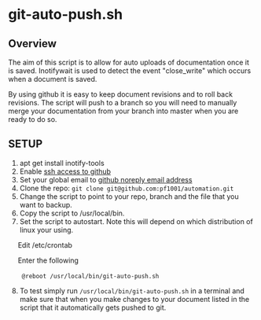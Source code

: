 # git-auto-push.sh

## Overview 
<p>The aim of this script is to allow for auto uploads of documentation once it is saved. 
Inotifywait is used to detect the event "close_write" which occurs when a document is saved.</p>

<p>By using github it is easy to keep document revisions and to roll back revisions. 
The script will push to a branch so you will need to manually merge your documentation from your branch into master when you are ready to do so.
</p> 
 
## SETUP
1. apt get install inotify-tools
2. Enable [ssh access to github][1]
3. Set your global email to [github noreply email address][2]
4. Clone the repo: ```git clone git@github.com:pf1001/automation.git```
5. Change the script to point to your repo, branch and the file that you want to backup.
6. Copy the script to /usr/local/bin.
7. Set the script to autostart. Note this will depend on which distribution of linux your using.

&nbsp;&nbsp;&nbsp;&nbsp; Edit /etc/crontab

&nbsp;&nbsp;&nbsp;&nbsp; Enter the following
 
&nbsp;&nbsp;&nbsp;&nbsp;&nbsp;&nbsp; ```@reboot /usr/local/bin/git-auto-push.sh```

8. To test simply run ```/usr/local/bin/git-auto-push.sh``` in a terminal  and make sure that when you make changes to your document listed in the script that it automatically gets pushed to git.

[1]: https://help.github.com/en/github/authenticating-to-github/connecting-to-github-with-ssh
[2]: https://help.github.com/en/github/setting-up-and-managing-your-github-user-account/setting-your-commit-email-address
